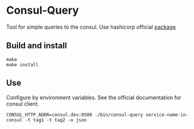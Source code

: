 # Consul-Query
Tool for simple queries to the consul. Use hashicorp official [package](https://github.com/hashicorp/consul)

## Build and install
```
make
make install
```

## Use
Configure by environment variables. See the official documentation for consul client.

```
CONSUL_HTTP_ADDR=consul.dev:8500 ./bin/consul-query service-name-in-consul -t tag1 -t tag2 -o json
```
